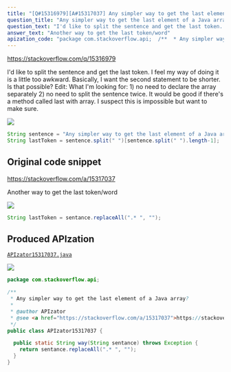 ```yaml
---
title: "[Q#15316979][A#15317037] Any simpler way to get the last element of a Java array?"
question_title: "Any simpler way to get the last element of a Java array?"
question_text: "I'd like to split the sentence and get the last token. I feel my way of doing it is a little too awkward. Basically, I want the second statement to be shorter. Is that possible? Edit: What I'm looking for: 1) no need to declare the array separately 2) no need to split the sentence twice. It would be good if there's a method called last with array. I suspect this is impossible but want to make sure."
answer_text: "Another way to get the last token/word"
apization_code: "package com.stackoverflow.api;  /**  * Any simpler way to get the last element of a Java array?  *  * @author APIzator  * @see <a href=\"https://stackoverflow.com/a/15317037\">https://stackoverflow.com/a/15317037</a>  */ public class APIzator15317037 {    public static String way(String sentance) throws Exception {     return sentance.replaceAll(\".* \", \"\");   } }"
---
```


https://stackoverflow.com/q/15316979

I&#x27;d like to split the sentence and get the last token. I feel my way of doing it is a little too awkward. Basically, I want the second statement to be shorter. Is that possible?
Edit: What I&#x27;m looking for: 1) no need to declare the array separately 2) no need to split the sentence twice. It would be good if there&#x27;s a method called last with array. I suspect this is impossible but want to make sure.


<div class="code-logo"><img src="/stackoverflow.png" /></div>

```java
String sentence = "Any simpler way to get the last element of a Java array?";
String lastToken = sentence.split(" ")[sentence.split(" ").length-1];
```


## Original code snippet

https://stackoverflow.com/a/15317037

Another way to get the last token/word

<div class="code-logo"><img src="/stackoverflow.png" /></div>

```java
String lastToken = sentance.replaceAll(".* ", "");
```

## Produced APIzation

[`APIzator15317037.java`](https://github.com/blind-papers/apization-temp-data/raw/main/search/APIzator15317037.java)

<div class="code-logo"><img src="/apizator.png" /></div>

```java
package com.stackoverflow.api;

/**
 * Any simpler way to get the last element of a Java array?
 *
 * @author APIzator
 * @see <a href="https://stackoverflow.com/a/15317037">https://stackoverflow.com/a/15317037</a>
 */
public class APIzator15317037 {

  public static String way(String sentance) throws Exception {
    return sentance.replaceAll(".* ", "");
  }
}

```